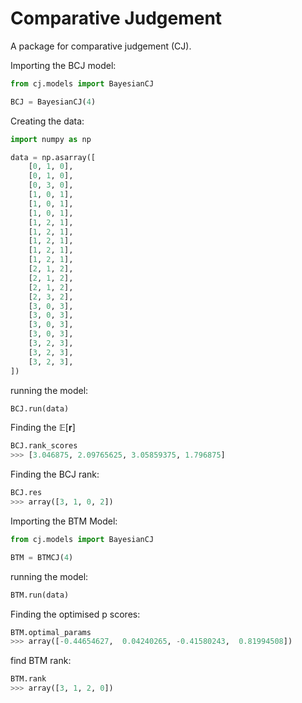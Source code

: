 # Comparative Judgement

A package for comparative judgement (CJ).


Importing the BCJ model:

```python
from cj.models import BayesianCJ

BCJ = BayesianCJ(4)
```

Creating the data:

```python
import numpy as np

data = np.asarray([
    [0, 1, 0],
    [0, 1, 0],
    [0, 3, 0],
    [1, 0, 1],
    [1, 0, 1],
    [1, 0, 1],
    [1, 2, 1],
    [1, 2, 1],
    [1, 2, 1],
    [1, 2, 1],
    [1, 2, 1],
    [2, 1, 2],
    [2, 1, 2],
    [2, 1, 2],
    [2, 3, 2],
    [3, 0, 3],
    [3, 0, 3],
    [3, 0, 3],
    [3, 0, 3],
    [3, 2, 3],
    [3, 2, 3],
    [3, 2, 3],
])
```

running the model:

```python
BCJ.run(data)
```

Finding the $\mathbb{E}[\mathbf{r}]$
```python
BCJ.rank_scores
>>> [3.046875, 2.09765625, 3.05859375, 1.796875]
```

Finding the BCJ rank:
```python
BCJ.res
>>> array([3, 1, 0, 2])
```

Importing the BTM Model:

```python
from cj.models import BayesianCJ

BTM = BTMCJ(4)
```

running the model:
```python
BTM.run(data)
```

Finding the optimised p scores:
```python
BTM.optimal_params
>>> array([-0.44654627,  0.04240265, -0.41580243,  0.81994508])
```

find BTM rank:
```python
BTM.rank
>>> array([3, 1, 2, 0])
```